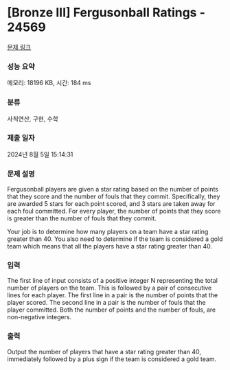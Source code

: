 # [Bronze III] Fergusonball Ratings - 24569 

[문제 링크](https://www.acmicpc.net/problem/24569) 

### 성능 요약

메모리: 18196 KB, 시간: 184 ms

### 분류

사칙연산, 구현, 수학

### 제출 일자

2024년 8월 5일 15:14:31

### 문제 설명

<p>Fergusonball players are given a star rating based on the number of points that they score and the number of fouls that they commit. Specifically, they are awarded 5 stars for each point scored, and 3 stars are taken away for each foul committed. For every player, the number of points that they score is greater than the number of fouls that they commit.</p>

<p>Your job is to determine how many players on a team have a star rating greater than 40. You also need to determine if the team is considered a gold team which means that all the players have a star rating greater than 40.</p>

### 입력 

 <p>The first line of input consists of a positive integer N representing the total number of players on the team. This is followed by a pair of consecutive lines for each player. The first line in a pair is the number of points that the player scored. The second line in a pair is the number of fouls that the player committed. Both the number of points and the number of fouls, are non-negative integers.</p>

### 출력 

 <p>Output the number of players that have a star rating greater than 40, immediately followed by a plus sign if the team is considered a gold team.</p>

